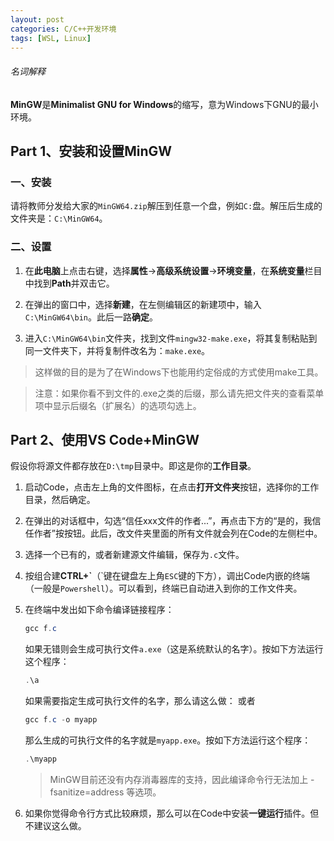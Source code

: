 ```yaml
---
layout: post
categories: C/C++开发环境
tags: [WSL, Linux]
---
```


###### 名词解释
**MinGW**是**Minimalist GNU for Windows**的缩写，意为Windows下GNU的最小环境。

## Part 1、安装和设置MinGW

### 一、安装

请将教师分发给大家的`MinGW64.zip`解压到任意一个盘，例如`C:`盘。解压后生成的文件夹是：`C:\MinGW64`。

### 二、设置

1. 在**此电脑**上点击右键，选择**属性**->**高级系统设置**->**环境变量**，在**系统变量**栏目中找到**Path**并双击它。

2. 在弹出的窗口中，选择**新建**，在左侧编辑区的新建项中，输入`C:\MinGW64\bin`。此后一路**确定**。

3. 进入`C:\MinGW64\bin`文件夹，找到文件`mingw32-make.exe`，将其复制粘贴到同一文件夹下，并将复制件改名为：`make.exe`。

>这样做的目的是为了在Windows下也能用约定俗成的方式使用make工具。

>注意：如果你看不到文件的.exe之类的后缀，那么请先把文件夹的查看菜单项中显示后缀名（扩展名）的选项勾选上。

## Part 2、使用VS Code+MinGW

假设你将源文件都存放在`D:\tmp`目录中。即这是你的**工作目录**。

1. 启动Code，点击左上角的文件图标，在点击**打开文件夹**按钮，选择你的工作目录，然后确定。

2. 在弹出的对话框中，勾选“信任xxx文件的作者...”，再点击下方的“是的，我信任作者”按按钮。此后，改文件夹里面的所有文件就会列在Code的左侧栏中。

3. 选择一个已有的，或者新建源文件编辑，保存为`.c`文件。

4. 按组合建**CTRL+\`**（\`键在键盘左上角`ESC`键的下方），调出Code内嵌的终端（一般是`Powershell`）。可以看到，终端已自动进入到你的工作文件夹。

5. 在终端中发出如下命令编译链接程序：
    ```Powershell
    gcc f.c
    ```
    如果无错则会生成可执行文件`a.exe`（这是系统默认的名字）。按如下方法运行这个程序：
    ```Powershell
    .\a
    ```

    如果需要指定生成可执行文件的名字，那么请这么做：
    或者
    ```Powershell
    gcc f.c -o myapp
    ```
    那么生成的可执行文件的名字就是`myapp.exe`。按如下方法运行这个程序：
    ```Powershell
    .\myapp
    ```

    >MinGW目前还没有内存消毒器库的支持，因此编译命令行无法加上 -fsanitize=address 等选项。

6. 如果你觉得命令行方式比较麻烦，那么可以在Code中安装**一键运行**插件。但不建议这么做。
